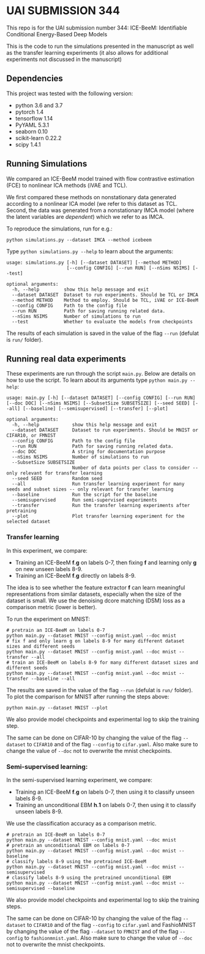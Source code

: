 # UAI SUBMISSION 344

This repo is for the UAI submission number 344: ICE-BeeM: Identifiable Conditional Energy-Based Deep Models

This is the code to run the simulations presented in the manuscript as well as the transfer learning experiments (it also allows for additional experiments not discussed in the manuscript)

## Dependencies

This project was tested with the following version:

- python 3.6 and 3.7
- pytorch 1.4
- tensorflow 1.14
- PyYAML 5.3.1
- seaborn 0.10
- scikit-learn 0.22.2
- scipy 1.4.1

## Running Simulations

We compared an ICE-BeeM model trained with flow contrastive estimation (FCE) to nonlinear ICA methods (iVAE and TCL).

 We first compared these methods on nonstationary data generated according to a nonlinear ICA model (we refer to this dataset as TCL. Second, the data was generated from a nonstationary IMCA model (where the latent variables are _dependent_) which we refer to as IMCA.

To reproduce the simulations, run for e.g.:

```
python simulations.py --dataset IMCA --method icebeem
```

Type `python simulations.py --help` to learn about the arguments:

```
usage: simulations.py [-h] [--dataset DATASET] [--method METHOD]
                      [--config CONFIG] [--run RUN] [--nSims NSIMS] [--test]

optional arguments:
  -h, --help         show this help message and exit
  --dataset DATASET  Dataset to run experiments. Should be TCL or IMCA
  --method METHOD    Method to employ. Should be TCL, iVAE or ICE-BeeM
  --config CONFIG    Path to the config file
  --run RUN          Path for saving running related data.
  --nSims NSIMS      Number of simulations to run
  --test             Whether to evaluate the models from checkpoints
```

The results of each simulation is saved in the value of the flag `--run` (defulat is `run/` folder).

## Running real data experiments

These experiments are run through the script `main.py`. Below are details on how to use the script. To learn about its arguments type `python main.py --help`:

```
usage: main.py [-h] [--dataset DATASET] [--config CONFIG] [--run RUN] [--doc DOC] [--nSims NSIMS] [--SubsetSize SUBSETSIZE] [--seed SEED] [--all] [--baseline] [--semisupervised] [--transfer] [--plot]

optional arguments:
  -h, --help            show this help message and exit
  --dataset DATASET     Dataset to run experiments. Should be MNIST or CIFAR10, or FMNIST
  --config CONFIG       Path to the config file
  --run RUN             Path for saving running related data.
  --doc DOC             A string for documentation purpose
  --nSims NSIMS         Number of simulations to run
  --SubsetSize SUBSETSIZE
                        Number of data points per class to consider -- only relevant for transfer learning
  --seed SEED           Random seed
  --all                 Run transfer learning experiment for many seeds and subset sizes -- only relevant for transfer learning
  --baseline            Run the script for the baseline
  --semisupervised      Run semi-supervised experiments
  --transfer            Run the transfer learning experiments after pretraining
  --plot                Plot transfer learning experiment for the selected dataset
```

### Transfer learning

In this experiment, we compare:

- Training an ICE-BeeM **f**.**g** on labels 0-7, then fixing **f** and learning only **g** on new unseen labels 8-9. 
- Training an ICE-BeeM **f**.**g** directly on labels 8-9.

The idea is to see whether the feature extractor **f** can learn meaningful representations from similar datasets, especially when the size of the dataset is small. We use the denoising dcore matching (DSM) loss as a comparison metric (lower is better). 

To run the experiment on MNIST:

```
# pretrain an ICE-BeeM on labels 0-7
python main.py --dataset MNIST --config mnist.yaml --doc mnist
# fix f and only learn g on labels 8-9 for many different dataset sizes and different seeds
python main.py --dataset MNIST --config mnist.yaml --doc mnist --transfer --all
# train an ICE-BeeM on labels 8-9 for many different dataset sizes and different seeds
python main.py --dataset MNIST --config mnist.yaml --doc mnist --transfer --baseline --all
```

The results are saved in the value of the flag `--run` (defulat is `run/` folder). To plot the comparison for MNIST after running the steps above:

```
python main.py --dataset MNIST --plot
```

We also provide model checkpoints and experimental log to skip the training step.

The same can be done on CIFAR-10 by changing the value of the flag `--dataset` to `CIFAR10` and of the flag `--config` to `cifar.yaml`. Also make sure to change the value of `--doc` not to overwrite the mnist checkpoints.

### Semi-supervised learning:

In the semi-supervised learning experiment, we compare:

- Training an ICE-BeeM **f**.**g** on labels 0-7, then using it to classify unseen labels 8-9.
- Training an unconditional EBM **h**.**1** on labels 0-7, then using it to classify unseen labels 8-9.

We use the classification accuracy as a comparison metric.

```
# pretrain an ICE-BeeM on labels 0-7
python main.py --dataset MNIST --config mnist.yaml --doc mnist
# pretrain an unconditional EBM on labels 0-7
python main.py --dataset MNIST --config mnist.yaml --doc mnist --baseline
# classify labels 8-9 using the pretrained ICE-BeeM
python main.py --dataset MNIST --config mnist.yaml --doc mnist --semisupervised
# classify labels 8-9 using the pretrained unconditional EBM
python main.py --dataset MNIST --config mnist.yaml --doc mnist --semisupervised --baseline
```

We also provide model checkpoints and experimental log to skip the training steps.

The same can be done on CIFAR-10 by changing the value of the flag `--dataset` to `CIFAR10` and of the flag `--config` to `cifar.yaml` and FashioMNIST by changing the value of the flag `--dataset` to `FMNIST` and of the flag `--config` to `fashionmnist.yaml`. Also make sure to change the value of `--doc` not to overwrite the mnist checkpoints.